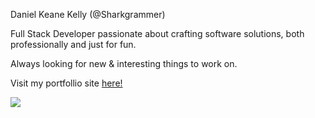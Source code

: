 Daniel Keane Kelly (@Sharkgrammer)

Full Stack Developer passionate about crafting software solutions, both professionally and just for fun.
 
Always looking for new & interesting things to work on.

Visit my portfollio site <a href="https://sharkgrammer.github.io/">here!</a>

<img src="https://sharkgrammer.github.io/Lightweight-GitHub-Stats/data.png" />

